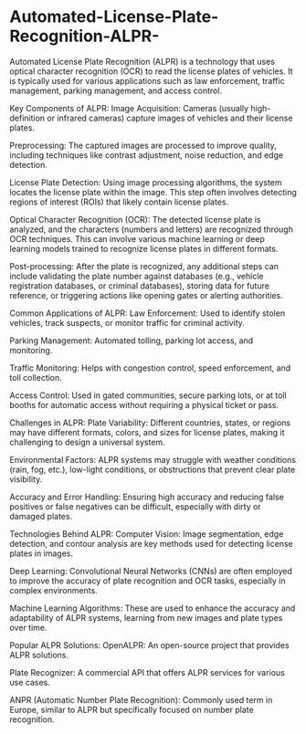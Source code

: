 # Automated-License-Plate-Recognition-ALPR-
Automated License Plate Recognition (ALPR) is a technology that uses optical character recognition (OCR) to read the license plates of vehicles. It is typically used for various applications such as law enforcement, traffic management, parking management, and access control.

Key Components of ALPR:
Image Acquisition: Cameras (usually high-definition or infrared cameras) capture images of vehicles and their license plates.

Preprocessing: The captured images are processed to improve quality, including techniques like contrast adjustment, noise reduction, and edge detection.

License Plate Detection: Using image processing algorithms, the system locates the license plate within the image. This step often involves detecting regions of interest (ROIs) that likely contain license plates.

Optical Character Recognition (OCR): The detected license plate is analyzed, and the characters (numbers and letters) are recognized through OCR techniques. This can involve various machine learning or deep learning models trained to recognize license plates in different formats.

Post-processing: After the plate is recognized, any additional steps can include validating the plate number against databases (e.g., vehicle registration databases, or criminal databases), storing data for future reference, or triggering actions like opening gates or alerting authorities.

Common Applications of ALPR:
Law Enforcement: Used to identify stolen vehicles, track suspects, or monitor traffic for criminal activity.

Parking Management: Automated tolling, parking lot access, and monitoring.

Traffic Monitoring: Helps with congestion control, speed enforcement, and toll collection.

Access Control: Used in gated communities, secure parking lots, or at toll booths for automatic access without requiring a physical ticket or pass.

Challenges in ALPR:
Plate Variability: Different countries, states, or regions may have different formats, colors, and sizes for license plates, making it challenging to design a universal system.

Environmental Factors: ALPR systems may struggle with weather conditions (rain, fog, etc.), low-light conditions, or obstructions that prevent clear plate visibility.

Accuracy and Error Handling: Ensuring high accuracy and reducing false positives or false negatives can be difficult, especially with dirty or damaged plates.

Technologies Behind ALPR:
Computer Vision: Image segmentation, edge detection, and contour analysis are key methods used for detecting license plates in images.

Deep Learning: Convolutional Neural Networks (CNNs) are often employed to improve the accuracy of plate recognition and OCR tasks, especially in complex environments.

Machine Learning Algorithms: These are used to enhance the accuracy and adaptability of ALPR systems, learning from new images and plate types over time.

Popular ALPR Solutions:
OpenALPR: An open-source project that provides ALPR solutions.

Plate Recognizer: A commercial API that offers ALPR services for various use cases.

ANPR (Automatic Number Plate Recognition): Commonly used term in Europe, similar to ALPR but specifically focused on number plate recognition.
